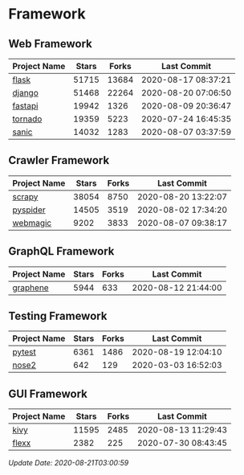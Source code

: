 # Framework

## Web Framework

| Project Name | Stars | Forks | Last Commit |
| ------------ | ----- | ----- | ----------- |
| [flask](https://github.com/pallets/flask) | 51715 | 13684 | 2020-08-17 08:37:21 |
| [django](https://github.com/django/django) | 51468 | 22264 | 2020-08-20 07:06:50 |
| [fastapi](https://github.com/tiangolo/fastapi) | 19942 | 1326 | 2020-08-09 20:36:47 |
| [tornado](https://github.com/tornadoweb/tornado) | 19359 | 5223 | 2020-07-24 16:45:35 |
| [sanic](https://github.com/huge-success/sanic) | 14032 | 1283 | 2020-08-07 03:37:59 |

## Crawler Framework

| Project Name | Stars | Forks | Last Commit |
| ------------ | ----- | ----- | ----------- |
| [scrapy](https://github.com/scrapy/scrapy) | 38054 | 8750 | 2020-08-20 13:22:07 |
| [pyspider](https://github.com/binux/pyspider) | 14505 | 3519 | 2020-08-02 17:34:20 |
| [webmagic](https://github.com/code4craft/webmagic) | 9202 | 3833 | 2020-08-07 09:38:17 |

## GraphQL Framework

| Project Name | Stars | Forks | Last Commit |
| ------------ | ----- | ----- | ----------- |
| [graphene](https://github.com/graphql-python/graphene) | 5944 | 633 | 2020-08-12 21:44:00 |

## Testing Framework

| Project Name | Stars | Forks | Last Commit |
| ------------ | ----- | ----- | ----------- |
| [pytest](https://github.com/pytest-dev/pytest) | 6361 | 1486 | 2020-08-19 12:04:10 |
| [nose2](https://github.com/nose-devs/nose2) | 642 | 129 | 2020-03-03 16:52:03 |

## GUI Framework

| Project Name | Stars | Forks | Last Commit |
| ------------ | ----- | ----- | ----------- |
| [kivy](https://github.com/kivy/kivy) | 11595 | 2485 | 2020-08-13 11:29:43 |
| [flexx](https://github.com/flexxui/flexx) | 2382 | 225 | 2020-07-30 08:43:45 |

*Update Date: 2020-08-21T03:00:59*